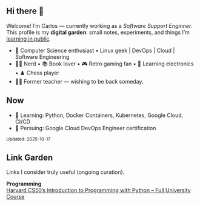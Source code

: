 ## Hi there 👋

Welcome! I’m Carlos — currently working as a *Software Support Enginner*.\
This profile is my **digital garden**: small notes, experiments, and things I’m [learning in public](https://www.swyx.io/learn-in-public).

- 🐧 Computer Science enthusiast • Linux geek | DevOps | Cloud | Software Engineering
- 🖖🏻 Nerd • 📚 Book lover • 🎮 Retro gaming fan • 🔧 Learning electronics • ♟️ Chess player
- 👨‍🏫 Former teacher — wishing to be back someday.

## Now
- 🌱 Learning: Python, Docker Containers, Kubernetes, Google Cloud, CI/CD
- 🎯 Persuing: Google Cloud DevOps Engineer certification

<sub>Updated: 2025-10-17</sub>

## Link Garden
Links I consider truly useful (ongoing curation).

<b>Programming</b>\
[Harvard CS50’s Introduction to Programming with Python – Full University Course](https://www.youtube.com/watch?v=nLRL_NcnK-4)
